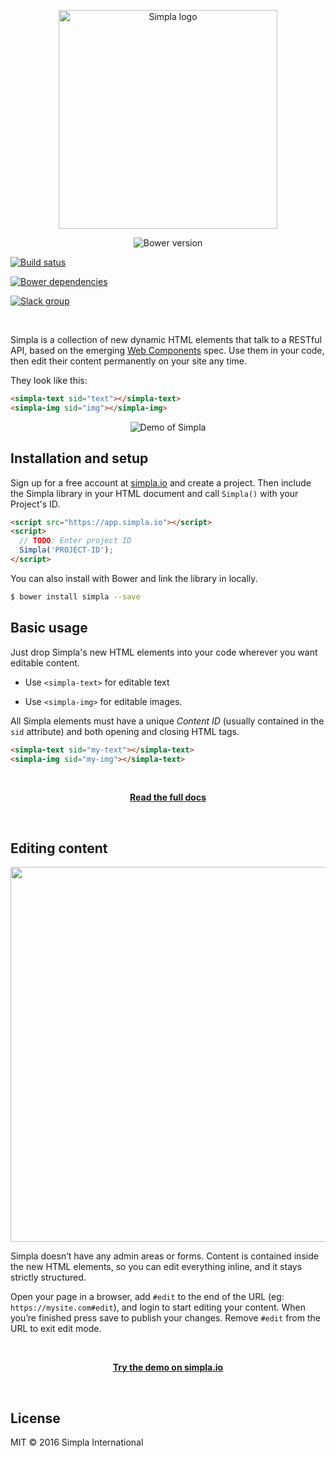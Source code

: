 <p align="center">
 <img src="https://storage.googleapis.com/simpla-assets/img/logo-wordmark-sml.png" alt="Simpla logo" width="350" />
</p>

<p align="center">
  <img src="https://img.shields.io/bower/v/simpla.svg" alt="Bower version">

  <a href="https://travis-ci.org/simplaio/simpla" target="_blank"><img src="https://travis-ci.org/simplaio/simpla.svg?branch=master" alt="Build satus" /></a>

  <a href="https://gemnasium.com/github.com/simplaio/simpla" target="_blank"><img src="https://img.shields.io/gemnasium/simplaio/simpla.svg" alt="Bower dependencies"></a>

  <a href="http://slack.simpla.io" target="_blank"><img src="http://slack.simpla.io/badge.svg" alt="Slack group"></a>
</p> 

<br/>

Simpla is a collection of new dynamic HTML elements that talk to a RESTful API, based on the emerging [Web Components](https://www.w3.org/wiki/WebComponents/) spec. Use them in your code, then edit their content permanently on your site any time. 

They look like this:


```html
<simpla-text sid="text"></simpla-text>
<simpla-img sid="img"></simpla-img>
```

<p align="center"><img src="https://storage.googleapis.com/simpla-assets/img/editing-demo.gif" alt="Demo of Simpla"></p>

## Installation and setup
Sign up for a free account at [simpla.io](https://www.simpla.io) and create a project. Then include the Simpla library in your HTML document and call `Simpla()` with your Project's ID.

```html
<script src="https://app.simpla.io"></script>
<script>
  // TODO: Enter project ID
  Simpla('PROJECT-ID');
</script>
```

You can also install with Bower and link the library in locally.

```bash
$ bower install simpla --save
```

## Basic usage

Just drop Simpla's new HTML elements into your code wherever you want editable content.

- Use `<simpla-text>` for editable text

- Use `<simpla-img>` for editable images.

All Simpla elements must have a unique _Content ID_ (usually contained in the `sid` attribute) and both opening and closing HTML tags.

```html
<simpla-text sid="my-text"></simpla-text>
<simpla-img sid="my-img"></simpla-text> 
```

<br/>

<p align="center"><a href="https://www.simpla.io/docs"><strong>Read the full docs</strong></a></p>

<br/>

## Editing content

<p align="center"><img src="https://storage.googleapis.com/simpla-assets/img/hero-img.png" width="600" /></p>

Simpla doesn’t have any admin areas or forms. Content is contained inside the new HTML elements, so you can edit everything inline, and it stays strictly structured.

Open your page in a browser, add `#edit` to the end of the URL (eg: `https://mysite.com#edit`), and login to start editing your content. When you’re finished press save to publish your changes. Remove `#edit` from the URL to exit edit mode.

<br/>

<p align="center"><a href="https://www.simpla.io"><strong>Try the demo on simpla.io</strong></a></p>

<br/>

## License

MIT © 2016 Simpla International
